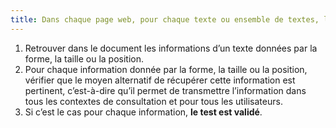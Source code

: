 ```yaml
---
title: Dans chaque page web, pour chaque texte ou ensemble de textes, l’information ne doit pas être donnée uniquement [par la forme, taille ou position](#indication-donnee-par-la-forme-la-taille-ou-la-position). Cette règle est-elle implémentée de façon pertinente ?
---
```


1. Retrouver dans le document les informations d’un texte données par la forme, la taille ou la position.
2. Pour chaque information donnée par la forme, la taille ou la position, vérifier que le moyen alternatif de récupérer cette information est pertinent, c’est-à-dire qu’il permet de transmettre l’information dans tous les contextes de consultation et pour tous les utilisateurs.
3. Si c’est le cas pour chaque information, **le test est validé**.

